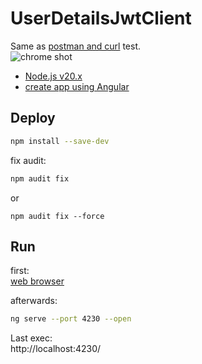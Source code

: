 # UserDetailsJwtClient

Same as [postman and curl](https://github.com/tdtc-hrb/UserDetails-jwt#test) test.    
![chrome shot](https://gitee.com/xiaobin80/cnblogs/raw/master/images/UserDetailsJwtClient.png)

- [Node.js v20.x](https://nodejs.org/dist/latest-v20.x/)
- [create app using Angular](https://tdtc-hrb.github.io/cnblogs/post/js-angular-app/)


## Deploy
```bash
npm install --save-dev
```

fix audit:
```bash
npm audit fix
```
or
```
npm audit fix --force
```

## Run
first:    
[web browser](https://localhost:7087/login)

afterwards:
```bash
ng serve --port 4230 --open
```

Last exec:    
http://localhost:4230/
